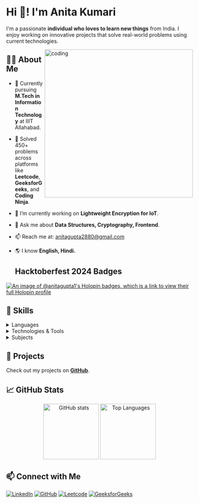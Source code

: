# Hi 👋! I'm Anita Kumari

I'm a passionate **individual who loves to learn new things** from India. I enjoy working on innovative projects that solve real-world problems using current technologies.

<img align="right" alt="coding" width="400"  src="https://mir-s3-cdn-cf.behance.net/project_modules/disp/601014116770475.6068beff4640a.gif">

## 👩‍💻 About Me
- 🏫 Currently pursuing **M.Tech in Information Technology** at IIIT Allahabad.
- 🏅 Solved 450+ problems across platforms like **Leetcode**, **GeeksforGeeks**, and **Coding Ninja**.
- 🌱 I’m currently working on **Lightweight Encryption for IoT**.
- 💬 Ask me about **Data Structures, Cryptography, Frontend**.
- 📫 Reach me at: anitagupta2880@gmail.com
- 🌎 I know **English, Hindi.**

  ## Hacktoberfest 2024 Badges
[![An image of @anitagupta1's Holopin badges, which is a link to view their full Holopin profile](https://holopin.me/anitagupta1)](https://holopin.io/@anitagupta1)

## 🚀 Skills

<details>
<summary>Languages</summary> <br>

![C](https://img.shields.io/badge/C-00599C?style=for-the-badge&logo=c&logoColor=white)
![C++](https://img.shields.io/badge/C%2B%2B-00599C?style=for-the-badge&logo=c%2B%2B&logoColor=white)
![Python](https://img.shields.io/badge/Python-3776AB?style=for-the-badge&logo=python&logoColor=white)

</details>

<details>
<summary>Technologies & Tools</summary> <br>

![Socket Programming](https://img.shields.io/badge/Socket%20Programming-blue?style=for-the-badge)
![Vim](https://img.shields.io/badge/Vim-019733?style=for-the-badge&logo=vim&logoColor=white)
![VSCode](https://img.shields.io/badge/VSCode-007ACC?style=for-the-badge&logo=visual-studio-code&logoColor=white)
![PostgreSQL](https://img.shields.io/badge/PostgreSQL-336791?style=for-the-badge&logo=postgresql&logoColor=white)
![MySQL](https://img.shields.io/badge/MySQL-4479A1?style=for-the-badge&logo=mysql&logoColor=white)
![Git](https://img.shields.io/badge/Git-F05032?style=for-the-badge&logo=git&logoColor=white)
![HTML](https://img.shields.io/badge/HTML-E34F26?style=for-the-badge&logo=html5&logoColor=white)
![CSS](https://img.shields.io/badge/CSS-1572B6?style=for-the-badge&logo=css3&logoColor=white)
![Node.js](https://img.shields.io/badge/Node.js-339933?style=for-the-badge&logo=node.js&logoColor=white)
![Windows](https://img.shields.io/badge/Windows-0078D6?style=for-the-badge&logo=windows&logoColor=white)
![Linux](https://img.shields.io/badge/Linux-FCC624?style=for-the-badge&logo=linux&logoColor=black)

</details>

<details>
<summary>Subjects</summary> <br>

![DBMS](https://img.shields.io/badge/Database%20Management%20System-blue?style=for-the-badge)
![Operating Systems](https://img.shields.io/badge/Operating%20Systems-blue?style=for-the-badge)
![OOPS](https://img.shields.io/badge/Object%20Oriented%20Programming-blue?style=for-the-badge)
![Data Structures & Algorithms](https://img.shields.io/badge/Data%20Structures%20&%20Algorithms-blue?style=for-the-badge)

</details>



## 💼 Projects
Check out my projects on **[GitHub](https://github.com/anitagupta1)**.

## 📈 GitHub Stats

<div align="center">
  <img src="https://github-readme-stats.vercel.app/api?username=anitagupta1&show_icons=true&theme=dracula" height="150" alt="GitHub stats" />
  <img src="https://github-readme-stats.vercel.app/api/top-langs?username=anitagupta1&layout=compact&theme=dracula" height="150" alt="Top Languages" />
</div>

## 📫 Connect with Me

[![LinkedIn](https://img.shields.io/badge/LinkedIn-0077B5?style=for-the-badge&logo=linkedin&logoColor=white)](https://www.linkedin.com/in/anitakumari28/)
[![GitHub](https://img.shields.io/badge/GitHub-171515?style=for-the-badge&logo=github&logoColor=white)](https://github.com/anitagupta1)
[![Leetcode](https://img.shields.io/badge/LeetCode-FFA116?style=for-the-badge&logo=leetcode&logoColor=white)](https://leetcode.com/ak2809)
[![GeeksforGeeks](https://img.shields.io/badge/GeeksforGeeks-0F9D58?style=for-the-badge&logo=geeksforgeeks&logoColor=white)](https://www.geeksforgeeks.org/user/perfectlearner0928/)

